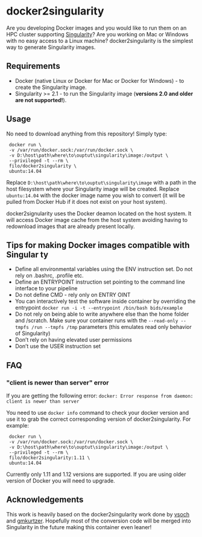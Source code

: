 # docker2singularity

Are you developing Docker images and you would like to run them on an HPC cluster supporting [Singularity](http://singularity.lbl.gov)? Are you working on Mac or Windows with no easy access to a Linux machine? docker2singularity is the simplest way to generate Singularity images.

## Requirements

 - Docker (native Linux or Docker for Mac or Docker for Windows) - to create the Singularity image.
 - Singularity >= 2.1 - to run the Singularity image (**versions 2.0 and older are not supported!**).

## Usage

No need to download anything from this repository! Simply type:

     docker run \        
     -v /var/run/docker.sock:/var/run/docker.sock \
     -v D:\host\path\where\to\ouptut\singularity\image:/output \
     --privileged -t --rm \
     filo/docker2singularity \            
     ubuntu:14.04

Replace `D:\host\path\where\to\ouptut\singularity\image` with a path in the host filesystem where your Singularity image will be created. Replace `ubuntu:14.04` with the docker image name you wish to convert (it will be pulled from Docker Hub if it does not exist on your host system).

docker2signularity uses the Docker deamon located on the host system. It will access Docker image cache from the host system avoiding having to redownload images that are already present locally.

## Tips for making Docker images compatible with Singular ty

 - Define all environmental variables using the ENV instruction set. Do not rely on .bashrc, .profile etc.
 - Define an ENTRYPOINT instruction set pointing to the command line interface to your pipeline
 - Do not define CMD - rely only on ENTRY OINT
 - You can interactively test the software inside container by overriding the entrypoint
 `docker run -i -t --entrypoint /bin/bash bids/example`
 - Do not rely on being able to write anywhere else than the home folder and /scratch. Make sure your container runs with the `--read-only --tmpfs /run --tmpfs /tmp` parameters (this emulates read only behavior of Singularity)
 - Don’t rely on having elevated user permissions
 - Don’t use the USER instruction set

## FAQ
### "client is newer than server" error
If you are getting the following error:
`docker: Error response from daemon: client is newer than server`

You need to use `docker info` command to check your docker version and use it to grab the correct corresponding version of docker2singularity. For example:

     docker run \        
     -v /var/run/docker.sock:/var/run/docker.sock \
     -v D:\host\path\where\to\ouptut\singularity\image:/output \
     --privileged -t --rm \
     filo/docker2singularity:1.11 \            
     ubuntu:14.04

Currently only 1.11 and 1.12 versions are supported. If you are using older version of Docker you will need to upgrade.

## Acknowledgements
This work is heavily based on the docker2singularity work done by [vsoch](https://github.com/vsoch) and [gmkurtzer](https://github.com/gmkurtzer). Hopefully most of the conversion code will be merged into Singularity in the future making this container even leaner!
